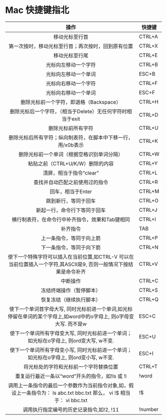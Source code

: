 # Mac 快捷键指北



|                             操作                             | 快捷键  |
| :----------------------------------------------------------: | ------- |
|                        移动光标至行首                        | CTRL+A  |
|      第一次按时，移动光标至行首；再次按时，回到原有位置      | CTRL+X  |
|                        移动光标至行尾                        | CTRL+E  |
|                     光标向左移动一个字符                     | CTRL+B  |
|                     光标向左移动一个单词                     | ESC+B   |
|                     光标向右移动一个字符                     | CTRL+F  |
|                     光标向右移动一个单词                     | ESC+F   |
|           删除光标前一个字符，即退格（Backspace）            | CTRL+H  |
|  删除光标后一个字符，（相当于Delete）无任何字符时相当于exit  | CTRL+D  |
|                      删除光标前所有字符                      | CTRL+U  |
| 删除光标后所有字符；纵向制表符，在脚本中下移一行，用/x0b表示 | CTRL+K  |
|          删除光标前一个单词（根据空格识别单词分隔）          | CTRL+W  |
|               粘贴之前（CTRL+U/K/W）删除的内容               | CTRL+Y  |
|                   清屏，相当于指令“clear”                    | CTRL+L  |
|                查找并自动匹配之前使用过的指令                | CTRL+R  |
|                      回车，相当于Enter                       | CTRL+M  |
|                     跳到新行，等同于回车                     | CTRL+O  |
|                 新起一行，命令行下等同于回车                 | CTRL+J  |
|       横行制表符，在命令行中补齐指令，效果和Tab键相同        | CTRL+I  |
|                           补齐指令                           | TAB     |
|                   上一条指令，等同于向上箭                   | CTRL+P  |
|                   下一条指令，等同于向下箭                   | CTRL+N  |
| 使下一个特殊字符可以插入在当前位置,如CTRL-V 可以在当前位置插入一个字符,其ASCII是9, 否则一般情况下按结果是命令补齐 | CTRL+V  |
|                           中断操作                           | CTRL+C  |
|                   冻结终端操作（暂停脚本）                   | CTRL+S  |
|                   恢复冻结（继续执行脚本）                   | CTRL+Q  |
| 使下一个单词首字母大写, 同时光标前进一个单词,如光标停留在单词的某个字母上,如word中的o字母上, 则o字母变大写. 而不是w | ESC+C   |
| 使下一个单词所有字母变大写, 同时光标前进一个单词；如光标在o字母上, 则ord变大写, w不变. | ESC+U   |
| 使下一个单词所有字母变小写, 同时光标前进一个单词；如光标在o字母上, 则ord变小写, w不变. | ESC+I   |
|            将光标处的字符和光标前一个字符替换位置            | CTRL+T  |
|       重复运行最近一条以“word”开头的指令，如!ls 或 !l        | !word   |
| 调用上一条指令的最后一个参数作为当前指令对象,如，假设上一条指令为： ls abc.txt bbc.txt 那么， vi !$ 相当于： vi bbc.txt | !$      |
|           调用执行指定编号的历史记录指令,如!2, !11           | !number |